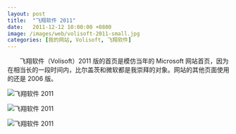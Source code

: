 ```yaml
---
layout: post
title:  "飞翔软件 2011"
date:   2011-12-12 10:00:00 +0800
image: /images/web/volisoft-2011-small.jpg
categories: [我的网站, Volisoft, 飞翔软件]
---
```


　　飞翔软件（Volisoft）2011 版的首页是模仿当年的 Microsoft 网站首页，因为在相当长的一段时间内，比尔盖茨和微软都是我崇拜的对象。网站的其他页面使用的还是 2006 版。

![飞翔软件 2011]({{site.baseurl}}/images/web/飞翔软件2011-Volisoft-首页.png)

![飞翔软件 2011]({{site.baseurl}}/images/web/飞翔软件2011-Volisoft-首页2.png)

![飞翔软件 2011]({{site.baseurl}}/images/web/飞翔软件2011-旅行社汽车线路报价管理系统.png)